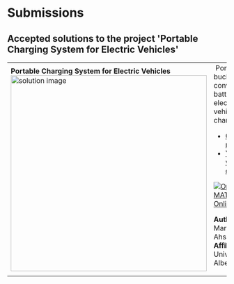 # Submissions

## Accepted solutions to the project 'Portable Charging System for Electric Vehicles'
<table>
<tr class="odd">
<td width ="500">
<b>Portable Charging System for Electric Vehicles</b><br>
<img src="https://user-images.githubusercontent.com/59986679/163715033-5a75aae8-a4da-4d4e-928b-eda6562f960e.jpg" alt="solution image" width="450"/>
</td>
<td width ="500">
 Portable buck converter battery electric vehicle charger <br>
<ul>
<li><a href="https://github.com/amrmarey15/Portable-Buck-Converter-Battery-Electric-Vehicle-Charger/">GitHub repository</a></li>
<li><a href="https://www.youtube.com/watch?v=Y8a-tFFdz80&list=PLn8PRpmsu08ogRonqegcx8xJCSSQO5yVX&index=2">YouTube video demo</a></li></ul>

[![Open in MATLAB Online](https://www.mathworks.com/images/responsive/global/open-in-matlab-online.svg)](https://matlab.mathworks.com/open/github/v1?repo=amrmarey15/Portable-Buck-Converter-Battery-Electric-Vehicle-Charger)

**Author:** Amr Marey and Ahsan Elahi</br>
**Affiliation** University of Alberta
</td>
</tr>
</table>
